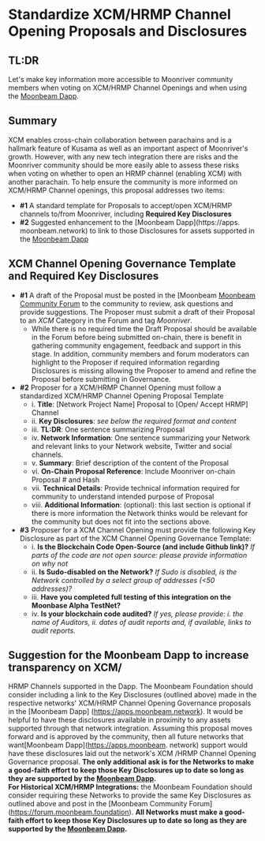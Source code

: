 # Standardize XCM/HRMP Channel Opening Proposals and Disclosures 
## TL:DR 
Let's make key information more accessible to Moonriver community 
members when voting on XCM/HRMP Channel Openings and when using the 
[Moonbeam Dapp](https://apps.moonbeam.network).
## Summary
XCM enables cross-chain collaboration between parachains and is a 
hallmark feature of Kusama as well as an important aspect of 
Moonriver's growth. However, with any new tech integration there are 
risks and the Moonriver community should be more easily able to assess 
these risks when voting on whether to open an HRMP channel (enabling 
XCM) with another parachain. 
To help ensure the community is more informed on XCM/HRMP Channel 
openings, this proposal addresses two items: 
  -  __#1__ A standard template for Proposals to accept/open XCM/HRMP 
channels to/from Moonriver, including __Required Key Disclosures__ 
  -  __#2__ Suggested enhancement to the [Moonbeam Dapp](https://apps.
moonbeam.network) to link to those Disclosures for assets supported in 
the [Moonbeam Dapp](https://apps.moonbeam.network) 
## XCM Channel Opening Governance Template and Required Key Disclosures
  -  __#1__  A draft of the Proposal must be posted in the [Moonbeam 
[Moonbeam Community Forum](https://forum.moonbeam.foundation) to the community to review, 
ask questions and provide suggestions. The Proposer must submit a draft 
of their Proposal to an *XCM* Category in the Forum and tag *Moonriver*.
     - While there is no required time the Draft Proposal should be 
available in the Forum before being submitted on-chain, there is 
benefit in gathering community engagement, feedback and support in this 
stage. In addition, community members and forum moderators can 
highlight to the Proposer if required information regarding Disclosures 
is missing allowing the Proposer to amend and refine the Proposal 
before submitting in Governance. 
  -  __#2__ Proposer for a XCM/HRMP Channel Opening must follow a 
standardized XCM/HRMP Channel Opening Proposal Template 
     - i. __Title__: [Network Project Name] Proposal to [Open/ Accept 
HRMP] Channel
     - ii. __Key Disclosures__: *see below the required format and 
content* 
     - iii. __TL:DR__: One sentence summarizing Proposal
     - iv. __Network Information__: One sentence summarizing your 
Network and relevant links to your Network website, Twitter and social 
channels. 
     - v. __Summary__: Brief description of the content of the Proposal
     - vi. __On-Chain Proposal Reference__: Include Moonriver on-chain 
Proposal # and Hash 
     - vii. __Technical Details__: Provide technical information 
required for community to understand intended purpose of Proposal
     - viii. __Additional Information__: (optional): this last section 
is optional if there is more information the Network thinks would be 
relevant for the community but does not fit into the sections above. 
  -  __#3__ Proposer for a XCM Channel Opening must provide the 
following Key Disclosure as part of the XCM Channel Opening Governance 
Template:
     - i. __Is the Blockchain Code Open-Source (and include Github 
link)?__ *If parts of the code are not open source: please provide 
information on why not*
     - ii. __Is Sudo-disabled on the Network?__ *If Sudo is disabled, 
is the Network controlled by a select group of addresses (<50 
addresses)?*
     - iii. __Have you completed full testing of this integration on 
the Moonbase Alpha TestNet?__
     - iv. __Is your blockchain code audited?__ *If yes, please 
provide: i. the name of Auditors, ii. dates of audit reports and, if 
available, links to audit reports.*
## Suggestion for the Moonbeam Dapp to increase transparency on XCM/ 
HRMP Channels supported in the Dapp. 
The Moonbeam Foundation should consider including a link to the Key 
Disclosures (outlined above) made in the respective networks' XCM/HRMP 
Channel Opening Governance proposals in the [Moonbeam Dapp]
(https://apps.moonbeam.network). It would be helpful to have these 
disclosures available in proximity to any assets supported through that 
network integration. 
Assuming this proposal moves forward and is approved by the community, 
then all future networks that want[Moonbeam Dapp](https://apps.moonbeam.
network) support would have these disclosures laid out the network's XCM
/HRMP Channel Opening Governance proposal. __The only additional ask is 
for the Networks to make a good-faith effort to keep those Key 
Disclosures up to date so long as they are supported by the [Moonbeam 
Dapp](https://apps.moonbeam.network).__  
__For Historical XCM/HRMP Integrations:__ the Moonbeam Foundation 
should consider requiring these Networks to provide the same Key 
Disclosures as outlined above and post in the [Moonbeam Community Forum]
(https://forum.moonbeam.foundation). 
__All Networks must make a good-faith effort to keep those Key 
Disclosures up to date so long as they are supported by the [Moonbeam 
Dapp](https://apps.moonbeam.network).__